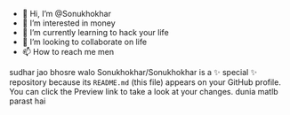 - 👋 Hi, I’m @Sonukhokhar
- 👀 I’m interested in money
- 🌱 I’m currently learning to hack your life
- 💞️ I’m looking to collaborate on life
- 📫 How to reach me men

sudhar jao bhosre walo
Sonukhokhar/Sonukhokhar is a ✨ special ✨ repository because its `README.md` (this file) appears on your GitHub profile.
You can click the Preview link to take a look at your changes.
dunia matlb parast hai
